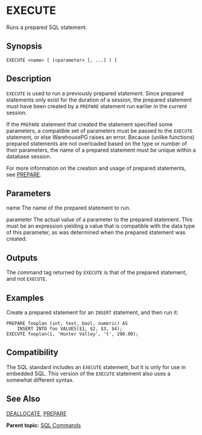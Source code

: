 # EXECUTE 

Runs a prepared SQL statement.

## <a id="section2"></a>Synopsis 

``` {#sql_command_synopsis}
EXECUTE <name> [ (<parameter> [, ...] ) ]
```

## <a id="section3"></a>Description 

`EXECUTE` is used to run a previously prepared statement. Since prepared statements only exist for the duration of a session, the prepared statement must have been created by a `PREPARE` statement run earlier in the current session.

If the `PREPARE` statement that created the statement specified some parameters, a compatible set of parameters must be passed to the `EXECUTE` statement, or else WarehousePG raises an error. Because \(unlike functions\) prepared statements are not overloaded based on the type or number of their parameters, the name of a prepared statement must be unique within a database session.

For more information on the creation and usage of prepared statements, see [PREPARE](PREPARE.html).

## <a id="section4"></a>Parameters 

name
The name of the prepared statement to run.

parameter
The actual value of a parameter to the prepared statement. This must be an expression yielding a value that is compatible with the data type of this parameter, as was determined when the prepared statement was created.

## <a id="section4b"></a>Outputs

The command tag returned by `EXECUTE` is that of the prepared statement, and not `EXECUTE`.

## <a id="section5"></a>Examples 

Create a prepared statement for an `INSERT` statement, and then run it:

```
PREPARE fooplan (int, text, bool, numeric) AS
    INSERT INTO foo VALUES($1, $2, $3, $4);
EXECUTE fooplan(1, 'Hunter Valley', 't', 200.00);
```

## <a id="section6"></a>Compatibility 

The SQL standard includes an `EXECUTE` statement, but it is only for use in embedded SQL. This version of the `EXECUTE` statement also uses a somewhat different syntax.

## <a id="section7"></a>See Also 

[DEALLOCATE](DEALLOCATE.html), [PREPARE](PREPARE.html)

**Parent topic:** [SQL Commands](../sql_commands/sql_ref.html)

